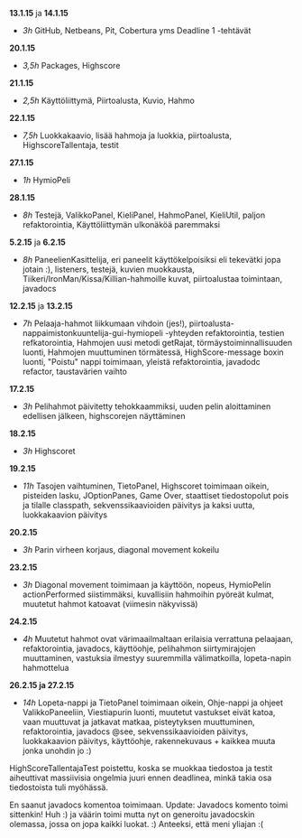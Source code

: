 **13.1.15** ja **14.1.15** 

- *3h* GitHub, Netbeans, Pit, Cobertura yms Deadline 1 -tehtävät

**20.1.15**

- *3,5h* Packages, Highscore

**21.1.15**

- *2,5h* Käyttöliittymä, Piirtoalusta, Kuvio, Hahmo

**22.1.15**

- *7,5h* Luokkakaavio, lisää hahmoja ja luokkia, piirtoalusta, HighscoreTallentaja, testit

**27.1.15**

- *1h* HymioPeli

**28.1.15**

- *8h* Testejä, ValikkoPanel, KieliPanel, HahmoPanel, KieliUtil, paljon refaktorointia, Käyttöliittymän ulkonäköä paremmaksi

**5.2.15** ja **6.2.15**

- *8h* PaneelienKasittelija, eri paneelit käyttökelpoisiksi eli tekevätki jopa jotain :), listeners, testejä, kuvien muokkausta, Tiikeri/IronMan/Kissa/Killian-hahmoille kuvat, piirtoalustaa toimintaan, javadocs

**12.2.15** ja **13.2.15**

- *7h* Pelaaja-hahmot liikkumaan vihdoin (jes!), piirtoalusta-nappaimistonkuuntelija-gui-hymiopeli -yhteyden refaktorointia, testien refkatorointia, Hahmojen uusi metodi getRajat, törmäystoiminnallisuuden luonti, Hahmojen muuttuminen törmätessä, HighScore-message boxin luonti, "Poistu" nappi toimimaan, yleistä refaktorointia, javadodc refactor, taustavärien vaihto

**17.2.15**

- *3h* Pelihahmot päivitetty tehokkaammiksi, uuden pelin aloittaminen edellisen jälkeen, highscorejen näyttäminen

**18.2.15**

- *3h* Highscoret

**19.2.15**

- *11h* Tasojen vaihtuminen, TietoPanel, Highscoret toimimaan oikein, pisteiden lasku, JOptionPanes, Game Over, staattiset tiedostopolut pois ja tilalle classpath, sekvenssikaavioiden päivitys ja kaksi uutta, luokkakaavion päivitys

**20.2.15**

- *3h* Parin virheen korjaus, diagonal movement kokeilu

**23.2.15**

- *3h* Diagonal movement toimimaan ja käyttöön, nopeus, HymioPelin actionPerformed siistimmäksi, kuvallisiin hahmoihin pyöreät kulmat, muutetut hahmot katoavat (viimesin näkyvissä)

**24.2.15**

- *4h* Muutetut hahmot ovat värimaailmaltaan erilaisia verrattuna pelaajaan, refaktorointia, javadocs, käyttöohje, pelihahmon siirtymirajojen muuttaminen, vastuksia ilmestyy suuremmilla välimatkoilla, lopeta-napin hahmottelua

**26.2.15 ja 27.2.15**

- *14h* Lopeta-nappi ja TietoPanel toimimaan oikein, Ohje-nappi ja ohjeet ValikkoPaneeliin, Viestiapurin luonti, muutetut vastukset eivät katoa, vaan muuttuvat ja jatkavat matkaa, pisteytyksen muuttuminen, refaktorointia, javadocs @see, sekvenssikaavioiden päivitys, luokkakaavion päivitys, käyttöohje, rakennekuvaus + kaikkea muuta jonka unohdin jo :)

HighScoreTallentajaTest poistettu, koska se muokkaa tiedostoa ja testit aiheuttivat massiivisia ongelmia juuri ennen deadlinea, minkä takia osa tiedostoista tuli myöhässä. 

En saanut javadocs komentoa toimimaan.
Update: Javadocs komento toimi sittenkin! Huh :) ja väärin toimi mutta nyt on generoitu javadocskin olemassa, jossa on jopa kaikki luokat. :)
Anteeksi, että meni yliajan :(
